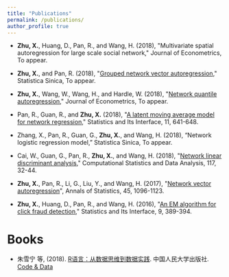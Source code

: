 ```yaml
---
title: "Publications"
permalink: /publications/
author_profile: true
---
```


- **Zhu, X.**, Huang, D., Pan, R., and Wang, H. (2018), "Multivariate spatial autoregression for large scale social network," Journal of Econometrics, To appear.

- **Zhu, X.**, and Pan, R. (2018), "[Grouped network vector autoregression](http://101.96.10.63/www3.stat.sinica.edu.tw/preprint/SS-2017-0533_Preprint%202.pdf)," Statistica Sinica, To appear.

- **Zhu, X.**, Wang, W., Wang, H., and Hardle, W. (2018), "[Network quantile autoregression](../publications/NQAR)," Journal of Econometrics, To appear.

- Pan, R., Guan, R., and **Zhu, X.** (2018), "[A latent moving average model for network regression](http://intlpress.com/site/pub/pages/journals/items/sii/content/vols/0011/0004/a008/index.html)," Statistics and Its Interface, 11, 641-648.

- Zhang, X., Pan, R., Guan, G., **Zhu, X.**, and Wang, H. (2018), “Network logistic regression model,” Statistica Sinica, To appear.

- Cai, W., Guan, G., Pan, R., **Zhu, X.**, and Wang, H. (2018), "[Network linear discriminant analysis](https://www.sciencedirect.com/science/article/pii/S016794731730155X)," Computational Statistics and Data Analysis, 117, 32-44.

- **Zhu, X.**, Pan, R., Li, G., Liu, Y., and Wang, H. (2017), "[Network vector autoregression](https://projecteuclid.org/euclid.aos/1497319689)", Annals of Statistics, 45, 1096-1123.

- **Zhu, X.**, Huang, D., Pan, R., and Wang, H. (2016), "[An EM algorithm for click fraud detection](http://www.intlpress.com/site/pub/pages/journals/items/sii/content/vols/0009/0003/a012/)," Statistics and Its Interface, 9, 389-394.

# Books

- 朱雪宁 等, (2018). [R语言：从数据思维到数据实践](http://www.xiong99.com.cn/create.php). 中国人民大学出版社. [Code & Data](http://www.xiong99.com.cn/upload/file/20181101/1541061836764942.rar)